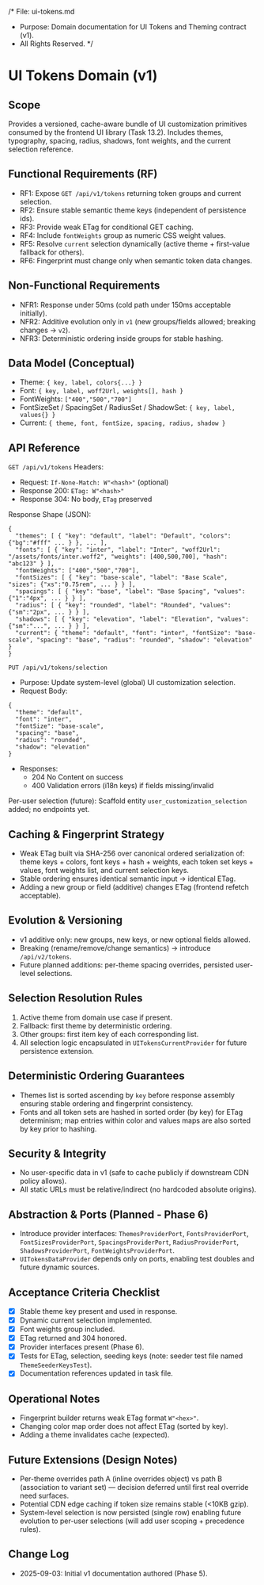 /\* File: ui-tokens.md

- Purpose: Domain documentation for UI Tokens and Theming contract (v1).
- All Rights Reserved. \*/

# UI Tokens Domain (v1)

## Scope

Provides a versioned, cache-aware bundle of UI customization primitives consumed
by the frontend UI library (Task 13.2). Includes themes, typography, spacing,
radius, shadows, font weights, and the current selection reference.

## Functional Requirements (RF)

- RF1: Expose `GET /api/v1/tokens` returning token groups and current selection.
- RF2: Ensure stable semantic theme keys (independent of persistence ids).
- RF3: Provide weak ETag for conditional GET caching.
- RF4: Include `fontWeights` group as numeric CSS weight values.
- RF5: Resolve `current` selection dynamically (active theme + first-value
  fallback for others).
- RF6: Fingerprint must change only when semantic token data changes.

## Non-Functional Requirements

- NFR1: Response under 50ms (cold path under 150ms acceptable initially).
- NFR2: Additive evolution only in `v1` (new groups/fields allowed; breaking
  changes → `v2`).
- NFR3: Deterministic ordering inside groups for stable hashing.

## Data Model (Conceptual)

- Theme: `{ key, label, colors{...} }`
- Font: `{ key, label, woff2Url, weights[], hash }`
- FontWeights: `["400","500","700"]`
- FontSizeSet / SpacingSet / RadiusSet / ShadowSet: `{ key, label, values{} }`
- Current: `{ theme, font, fontSize, spacing, radius, shadow }`

## API Reference

`GET /api/v1/tokens` Headers:

- Request: `If-None-Match: W"<hash>"` (optional)
- Response 200: `ETag: W"<hash>"`
- Response 304: No body, `ETag` preserved

Response Shape (JSON):

```
{
  "themes": [ { "key": "default", "label": "Default", "colors": {"bg":"#fff" ... } }, ... ],
  "fonts": [ { "key": "inter", "label": "Inter", "woff2Url": "/assets/fonts/inter.woff2", "weights": [400,500,700], "hash": "abc123" } ],
  "fontWeights": ["400","500","700"],
  "fontSizes": [ { "key": "base-scale", "label": "Base Scale", "sizes": {"xs":"0.75rem", ... } } ],
  "spacings": [ { "key": "base", "label": "Base Spacing", "values": {"1":"4px", ... } } ],
  "radius": [ { "key": "rounded", "label": "Rounded", "values": {"sm":"2px", ... } } ],
  "shadows": [ { "key": "elevation", "label": "Elevation", "values": {"sm":"...", ... } } ],
  "current": { "theme": "default", "font": "inter", "fontSize": "base-scale", "spacing": "base", "radius": "rounded", "shadow": "elevation" }
}
```

`PUT /api/v1/tokens/selection`

- Purpose: Update system-level (global) UI customization selection.
- Request Body:

```
{
  "theme": "default",
  "font": "inter",
  "fontSize": "base-scale",
  "spacing": "base",
  "radius": "rounded",
  "shadow": "elevation"
}
```

- Responses:
  - 204 No Content on success
  - 400 Validation errors (i18n keys) if fields missing/invalid

Per-user selection (future): Scaffold entity `user_customization_selection`
added; no endpoints yet.

## Caching & Fingerprint Strategy

- Weak ETag built via SHA-256 over canonical ordered serialization of: theme
  keys + colors, font keys + hash + weights, each token set keys + values, font
  weights list, and current selection keys.
- Stable ordering ensures identical semantic input → identical ETag.
- Adding a new group or field (additive) changes ETag (frontend refetch
  acceptable).

## Evolution & Versioning

- v1 additive only: new groups, new keys, or new optional fields allowed.
- Breaking (rename/remove/change semantics) → introduce `/api/v2/tokens`.
- Future planned additions: per-theme spacing overrides, persisted user-level
  selections.

## Selection Resolution Rules

1. Active theme from domain use case if present.
2. Fallback: first theme by deterministic ordering.
3. Other groups: first item key of each corresponding list.
4. All selection logic encapsulated in `UITokensCurrentProvider` for future
   persistence extension.

## Deterministic Ordering Guarantees

- Themes list is sorted ascending by `key` before response assembly ensuring
  stable ordering and fingerprint consistency.
- Fonts and all token sets are hashed in sorted order (by key) for ETag
  determinism; map entries within color and values maps are also sorted by key
  prior to hashing.

## Security & Integrity

- No user-specific data in v1 (safe to cache publicly if downstream CDN policy
  allows).
- All static URLs must be relative/indirect (no hardcoded absolute origins).

## Abstraction & Ports (Planned - Phase 6)

- Introduce provider interfaces: `ThemesProviderPort`, `FontsProviderPort`,
  `FontSizesProviderPort`, `SpacingsProviderPort`, `RadiusProviderPort`,
  `ShadowsProviderPort`, `FontWeightsProviderPort`.
- `UITokensDataProvider` depends only on ports, enabling test doubles and future
  dynamic sources.

## Acceptance Criteria Checklist

- [x] Stable theme key present and used in response.
- [x] Dynamic current selection implemented.
- [x] Font weights group included.
- [x] ETag returned and 304 honored.
- [x] Provider interfaces present (Phase 6).
- [x] Tests for ETag, selection, seeding keys (note: seeder test file named
      `ThemeSeederKeysTest`).
- [x] Documentation references updated in task file.

## Operational Notes

- Fingerprint builder returns weak ETag format `W"<hex>"`.
- Changing color map order does not affect ETag (sorted by key).
- Adding a theme invalidates cache (expected).

## Future Extensions (Design Notes)

- Per-theme overrides path A (inline overrides object) vs path B (association to
  variant set) — decision deferred until first real override need surfaces.
- Potential CDN edge caching if token size remains stable (<10KB gzip).
- System-level selection is now persisted (single row) enabling future evolution
  to per-user selections (will add user scoping + precedence rules).

## Change Log

- 2025-09-03: Initial v1 documentation authored (Phase 5).
